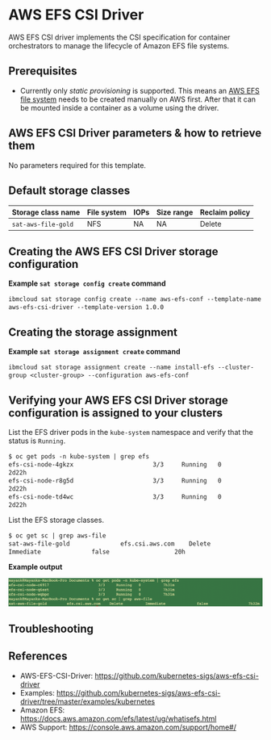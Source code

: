 # AWS EFS CSI Driver

AWS EFS CSI driver implements the CSI specification for container orchestrators to manage the lifecycle of Amazon EFS file systems.

## Prerequisites

- Currently only *static provisioning* is supported. This means an [AWS EFS file system](https://docs.aws.amazon.com/efs/latest/ug/gs-step-two-create-efs-resources.html) needs to be created manually on AWS first. After that it can be mounted inside a container as a volume using the driver.

## AWS EFS CSI Driver parameters & how to retrieve them

No parameters required for this template. 


## Default storage classes

| Storage class name | File system | IOPs | Size range | Reclaim policy |
| --- | --- | --- | --- | --- |
| `sat-aws-file-gold` | NFS | NA | NA | Delete | 


## Creating the AWS EFS CSI Driver storage configuration

**Example `sat storage config create` command**

```
ibmcloud sat storage config create --name aws-efs-conf --template-name aws-efs-csi-driver --template-version 1.0.0
```

## Creating the storage assignment

**Example `sat storage assignment create` command**

```
ibmcloud sat storage assignment create --name install-efs --cluster-group <cluster-group> --configuration aws-efs-conf
```

## Verifying your AWS EFS CSI Driver storage configuration is assigned to your clusters
List the EFS driver pods in the `kube-system` namespace and verify that the status is `Running`.
```
$ oc get pods -n kube-system | grep efs    
efs-csi-node-4gkzx                      3/3     Running   0          2d22h
efs-csi-node-r8g5d                      3/3     Running   0          2d22h
efs-csi-node-td4wc                      3/3     Running   0          2d22h
```

List the EFS storage classes.

```
$ oc get sc | grep aws-file 
sat-aws-file-gold              efs.csi.aws.com    Delete          Immediate              false                  20h
```


**Example output**

![Example Output](./images/output.png)

## Troubleshooting



## References

- AWS-EFS-CSI-Driver: https://github.com/kubernetes-sigs/aws-efs-csi-driver
- Examples: https://github.com/kubernetes-sigs/aws-efs-csi-driver/tree/master/examples/kubernetes
- Amazon EFS: https://docs.aws.amazon.com/efs/latest/ug/whatisefs.html
- AWS Support: https://console.aws.amazon.com/support/home#/
